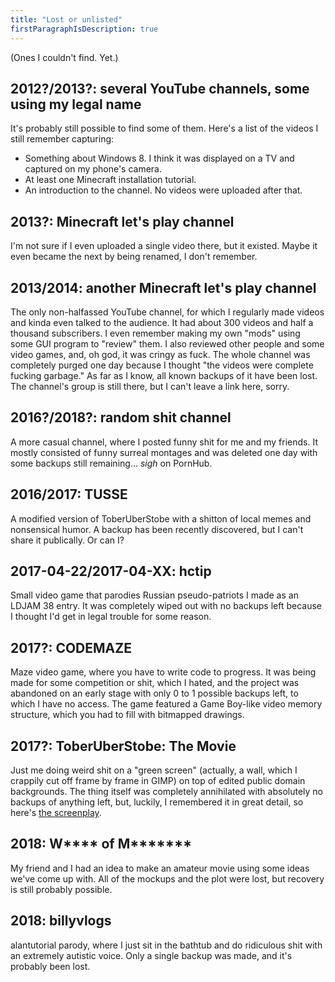 ```yaml
---
title: "Lost or unlisted"
firstParagraphIsDescription: true
---
```


(Ones I couldn't find. Yet.)

## 2012?/2013?: several YouTube channels, some using my legal name

It's probably still possible to find some of them. Here's a list of
the videos I still remember capturing:

* Something about Windows 8. I think it was displayed on a TV and
  captured on my phone's camera.
* At least one Minecraft installation tutorial.
* An introduction to the channel. No videos were uploaded after that.

## 2013?: Minecraft let's play channel

I'm not sure if I even uploaded a single video there, but it existed.
Maybe it even became the next by being renamed, I don't remember.

## 2013/2014: another Minecraft let's play channel

The only non-halfassed YouTube channel, for which I regularly made
videos and kinda even talked to the audience. It had about 300 videos
and half a thousand subscribers. I even remember making my own "mods"
using some GUI program to "review" them. I also reviewed other people
and some video games, and, oh god, it was cringy as fuck. The whole
channel was completely purged one day because I thought "the videos
were complete fucking garbage." As far as I know, all known backups of
it have been lost. The channel's group is still there, but I can't
leave a link here, sorry.

## 2016?/2018?: random shit channel

A more casual channel, where I posted funny shit for me and my
friends. It mostly consisted of funny surreal montages and was deleted
one day with some backups still remaining... *sigh* on PornHub.

## 2016/2017: TUSSE

A modified version of ToberUberStobe with a shitton of local memes and
nonsensical humor. A backup has been recently discovered, but I can't
share it publically. Or can I?

## 2017-04-22/2017-04-XX: hctip

Small video game that parodies Russian pseudo-patriots I made as an
LDJAM 38 entry. It was completely wiped out with no backups left
because I thought I'd get in legal trouble for some reason.

## 2017?: CODEMAZE

Maze video game, where you have to write code to progress. It was
being made for some competition or shit, which I hated, and the
project was abandoned on an early stage with only 0 to 1 possible
backups left, to which I have no access. The game featured a Game
Boy-like video memory structure, which you had to fill with bitmapped
drawings.

## 2017?: ToberUberStobe: The Movie

Just me doing weird shit on a "green screen" (actually, a wall, which
I crappily cut off frame by frame in GIMP) on top of edited public
domain backgrounds. The thing itself was completely annihilated with
absolutely no backups of anything left, but, luckily, I remembered it
in great detail, so here's [the screenplay].

[the screenplay]: https://cringezone.kevinson.org/text-files/tus-the-movie.txt

## 2018: W\*\*\*\* of M\*\*\*\*\*\*\*

My friend and I had an idea to make an amateur movie using some ideas
we've come up with. All of the mockups and the plot were lost, but
recovery is still probably possible.

## 2018: billyvlogs

alantutorial parody, where I just sit in the bathtub and do ridiculous
shit with an extremely autistic voice. Only a single backup was made,
and it's probably been lost.
